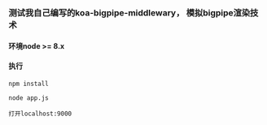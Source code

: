 ### 测试我自己编写的koa-bigpipe-middlewary， 模拟bigpipe渲染技术

#### 环境node >= 8.x

#### 执行

```shell
npm install

node app.js

打开localhost:9000
```
